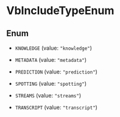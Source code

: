 
# VbIncludeTypeEnum

## Enum


* `KNOWLEDGE` (value: `"knowledge"`)

* `METADATA` (value: `"metadata"`)

* `PREDICTION` (value: `"prediction"`)

* `SPOTTING` (value: `"spotting"`)

* `STREAMS` (value: `"streams"`)

* `TRANSCRIPT` (value: `"transcript"`)



